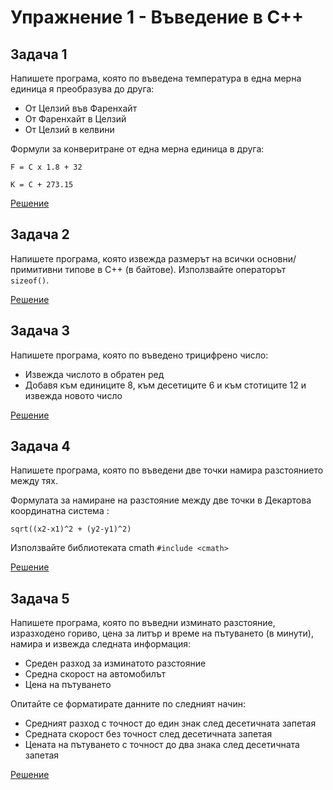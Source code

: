 # Упражнение 1 - Въведение в С++

## Задача 1
Напишете програма, която по въведена температура в една мерна единица я преобразува до друга:
* От Целзий във Фаренхайт
* От Фаренхайт в Целзий
* От Целзий в келвини

Формули за конверитране от една мерна единица в друга:

`F = C x 1.8 + 32`

`K = C + 273.15`

[Решение](Task1.cpp)

## Задача 2
Напишете програма, която извежда размерът на всички основни/примитивни типове в С++ (в байтове).
Използвайте операторът `sizeof()`.

[Решение](Task2.cpp)
## Задача 3
Напишете програма, която по въведено трицифрено число:
* Извежда числото в обратен ред
* Добавя към единиците 8, към десетиците 6 и към стотиците 12 и извежда новото число

[Решение](Task3.cpp)

## Задача 4
Напишете програма, която по въведени две точки намира разстоянието между тях.

Формулата за намиране на разстояние между две точки в Декартова координатна система :

`sqrt((x2-x1)^2 + (y2-y1)^2)`

Използвайте библиотеката cmath `#include <cmath>`

[Решение](Task4.cpp)

## Задача 5
Напишете програма, която по въведни изминато разстояние, изразходено гориво, цена за литър и време на пътуването (в минути), намира и извежда следната информация:
* Среден разход за изминатото разстояние
* Средна скорост на автомобилът
* Цена на пътуването

Опитайте се форматирате данните по следният начин:
* Средният разход с точност до един знак след десетичната запетая
* Средната скорост без точност след десетичната запетая
* Цената на пътуването с точност до два знака след десетичната запетая

[Решение](Task5.cpp)
